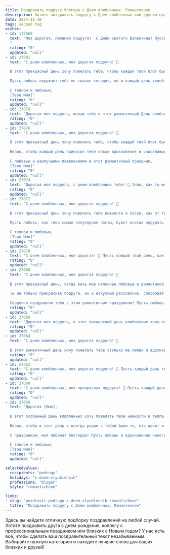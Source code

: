 ```yaml
---
title: Поздравить подругу блогера с Днем влюбленных. Романтичное
description: Хотите поздравить подругу с Днем влюбленных или другим праздником? Наш ИИ создаст незабываемое поздравление, а вы обязательно выделитесь среди других.  
date: 2024-11-10
tags: second tag
wishes:
- id: 117669
  text: "Моя дорогая, любимая подруга!  С Днём святого Валентина! Пусть этот день будет полон любви, нежности и волшебства, как твои самые лучшие блогерские фотографии.  Желаю тебе океан романтики, море цветов,  и чтобы твой любимый человек  ценил и любил тебя так же сильно, как твои подписчики ценят твой талант и творчество.  Будь счастлива, моя дорогая!
  "
  rating: "0"
  updated: "null"
- id: 27081
  text: "С днем влюбленных, моя дорогая подруга! 💖
  
  В этот прекрасный день хочу пожелать тебе, чтобы каждый твой блог был наполнен не только креативными идеями и вдохновением, но и любовью, которую ты так умело передаешь своим читателям. Пусть каждый пост, каждое слово, которое ты пишешь, будет как маленький кусочек счастья, который ты даришь миру.
  
  Пусть любовь окружает тебя не только сегодня, но и каждый день твоей удивительной жизни. Ты делаешь мир лучше своими историями, и я безумно рада быть частью твоего пути.
  
  С теплом и любовью,
  [Твое Имя]"
  rating: "0"
  updated: "null"
- id: 27078
  text: "Дорогая моя подруга, желаю тебе в этот романтичный День влюбленных, чтобы каждый твой блог был наполнен нежностью и теплом, чтобы каждая запись оставляла след в сердцах читателей, как след любви в душе. Пусть твоя профессия не только приносит радость и успех, но и становится способом делиться самыми искренними чувствами. Пусть любовь к твоему делу и к близким будет взаимной и бесконечной. С Днем влюбленных!"
  rating: "0"
  updated: "null"
- id: 27076
  text: "С днем влюбленных, моя дорогая подруга! 💖
  
  В этот прекрасный день хочу пожелать тебе, чтобы каждый твой блог был наполнен не только креативными идеями, но и любовью, которую ты вкладываешь в каждую запись. Пусть твоя страсть к блогурованию переплетается с романтикой и теплом, которые ты даришь своим читателям.
  
  Желаю, чтобы каждый день приносил тебе новые вдохновения и счастливые моменты, а любовь окружала тебя со всех сторон. Пусть твои истории вдохновляют не только читателей, но и самой тебя, делая каждый день особенным и запоминающимся.
  
  С любовью и наилучшими пожеланиями в этот романтичный праздник,
  [Твое Имя]"
  rating: "0"
  updated: "null"
- id: 27074
  text: "Дорогая моя подруга, с днем влюбленных тебя! 💖 Знаю, как ты много работаешь, создавая удивительные блоги, вдохновляя и радуя нас своими историями. Сегодня, в этот особенный день, хочу пожелать тебе не только творческих успехов, но и огромного количества любви и тепла. Пусть каждый день твоей жизни будет наполнен романтикой и счастливыми моментами, как самый прекрасный блог. Береги свое сердце и дарите любовь, ведь это самое ценное, что у нас есть. С теплом и улыбкой, твой верный друг."
  rating: "0"
  updated: "null"
- id: 27072
  text: "С днем влюбленных, моя дорогая подруга! 💖
  
  В этот прекрасный день хочу пожелать тебе нежности и ласки, как от твоего любимого блогера, который зажигает сердца своими историями. Пусть каждый миг, проведенный в объятиях любимого, будет наполнен нежностью и страстью, как самый яркий контент, который ты создаешь.
  
  Пусть любовь, как твои самые популярные посты, будет всегда окружать тебя, даря радость и вдохновение. Ты заслуживаешь всего самого прекрасного, и я верю, что этот день подарит тебе множество волшебных моментов, которые ты запомнишь навсегда.
  
  С теплом и любовью,
  [Твое Имя]"
  rating: "0"
  updated: "null"
- id: 27070
  text: "С днем влюбленных, моя дорогая! 💖 Пусть каждый твой день, как твой блог, наполнен красотой и вдохновением. Твоя любовь и творчество делают мир ярче. Береги себя и продолжай сиять, как звезда! 🌟 С теплом и заботой."
  rating: "0"
  updated: "null"
- id: 27068
  text: "С днем влюбленных, моя дорогая подруга! 💖
  
  В этот прекрасный день, когда весь мир наполнен любовью и романтикой, хочу поздравить тебя, моя талантливая блогерша! Пусть каждый твой день будет таким же ярким и вдохновляющим, как и твои истории на экране. Пусть любовь окружает тебя не только сегодня, но и всегда, делая твою жизнь еще более удивительной и полной счастья.
  
  Ты не только прекрасная подруга, но и искусный рассказчик, способная зажечь сердца тысяч людей своим творчеством. Пусть каждый твой пост будет наполнен любовью и вдохновением, а твои отношения будут процветать и расти, как прекрасный сад, который ты так любишь показывать в своих блогах.
  
  Сердечно поздравляю тебя с этим романтичным праздником! Пусть любовь будет твоим верным спутником на всех дорогах жизни. 🌹💫"
  rating: "0"
  updated: "null"
- id: 27066
  text: "Дорогая моя подруга, в этот прекрасный день влюбленных хочу поздравить тебя с этим романтичным праздником! Ты не только прекрасный блогер, но и искренняя, любящая душа. Пусть каждый день твоей жизни будет наполнен любовью, радостью и творческими идеями. Пусть твои отношения будут такими же яркими и вдохновляющими, как и твои блоги. С Днем влюбленных, любимая!"
  rating: "0"
  updated: "null"
- id: 27064
  text: "С днем влюбленных, моя дорогая подруга! 💖
  
  В этот романтичный день хочу пожелать тебе столько же любви и вдохновения, сколько ты даришь миру через свои блоги. Пусть каждый твой день будет наполнен нежно"
  rating: "0"
  updated: "null"
- id: 27062
  text: "С днем влюбленных, моя дорогая подруга! 💖 Пусть каждый день твоей жизни будет наполнен любовью и вдохновением, как каждый твой пост в блоге. Ты не только блогер, но и мастер создания волшебных моментов. Пусть этот день принесет тебе столько же радости и тепла, сколько ты даришь своим читателям каждый день. С любовью и наилучшими пожеланиями! 🌹"
  rating: "0"
  updated: "null"
- id: 27060
  text: "С днем влюбленных, моя прекрасная подруга! 🌹 Пусть каждый день твоей жизни будет наполнен любовью и вдохновением, как самый яркий блог. Пусть твои истории и видео не только радуют тысячи подписчиков, но и дарят тебе самые искренние эмоции. Ты не только блогер, но и мастер создания волшебства в каждом кадре. Пусть любовь окружает тебя всегда, как самый теплый и нежный свет. Счастья, любви и творческих успехов! 💖"
  rating: "0"
  updated: "null"
- id: 27058
  text: "Дорогая [Имя],
  
  В этот особенный день влюбленных хочу пожелать тебе нежности и тепла, которые ты так умело даришь миру через свои блоги. Пусть каждый день будет наполнен любовью, которую ты вкладываешь в свои истории и советы. Твоя страсть и творчество вдохновляют не только меня, но и тысячи твоих подписчиков.
  
  Желаю, чтобы в этот день и всегда рядом с тобой были те, кто ценит и любит тебя по-настоящему. Пусть каждое твое слово и действие согревают сердца окружающих, как ты умело согреваешь их души своими постами.
  
  С праздником, моя любимая блогерша! Пусть любовь и вдохновение никогда не покидают тебя.
  
  С теплом и любовью,
  [Твое Имя]"
  rating: "0"
  updated: "null"

selectedValues:
  recipients: "podrugu"
  holidays: "s-dnem-vlyublennih"
  professions: "bloger"
  style: "romantichnoe"

links:
- slug: "pozdravit-podrugu-s-dnem-vlyublennih-romantichnoe"
  title: "Поздравить подругу с Днем влюбленных. Романтичное"
---
```


Здесь вы найдете отличную подборку поздравлений на любой случай.
Хотите поздравить друга с днём рождения, коллегу с профессиональным праздником или близких с Новым годом? У нас есть всё, чтобы сделать ваш поздравительный текст незабываемым. Выбирайте нужную категорию и находите лучшие слова для ваших близких и друзей!
